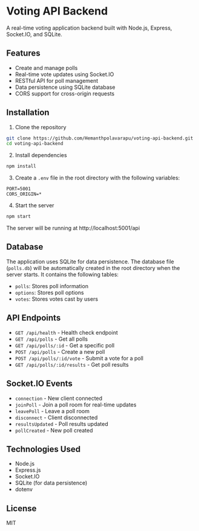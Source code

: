 # Voting API Backend

A real-time voting application backend built with Node.js, Express, Socket.IO, and SQLite.

## Features

- Create and manage polls
- Real-time vote updates using Socket.IO
- RESTful API for poll management
- Data persistence using SQLite database
- CORS support for cross-origin requests

## Installation

1. Clone the repository
```bash
git clone https://github.com/Hemanthpolavarapu/voting-api-backend.git
cd voting-api-backend
```

2. Install dependencies
```bash
npm install
```

3. Create a `.env` file in the root directory with the following variables:
```
PORT=5001
CORS_ORIGIN=*
```

4. Start the server
```bash
npm start
```

The server will be running at http://localhost:5001/api

## Database

The application uses SQLite for data persistence. The database file (`polls.db`) will be automatically created in the root directory when the server starts. It contains the following tables:

- `polls`: Stores poll information
- `options`: Stores poll options
- `votes`: Stores votes cast by users

## API Endpoints

- `GET /api/health` - Health check endpoint
- `GET /api/polls` - Get all polls
- `GET /api/polls/:id` - Get a specific poll
- `POST /api/polls` - Create a new poll
- `POST /api/polls/:id/vote` - Submit a vote for a poll
- `GET /api/polls/:id/results` - Get poll results

## Socket.IO Events

- `connection` - New client connected
- `joinPoll` - Join a poll room for real-time updates
- `leavePoll` - Leave a poll room
- `disconnect` - Client disconnected
- `resultsUpdated` - Poll results updated
- `pollCreated` - New poll created

## Technologies Used

- Node.js
- Express.js
- Socket.IO
- SQLite (for data persistence)
- dotenv

## License

MIT 